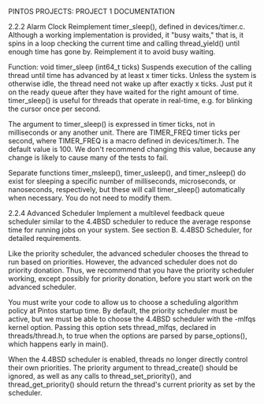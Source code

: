 PINTOS PROJECTS: PROJECT 1
DOCUMENTATION

2.2.2 Alarm Clock
Reimplement timer_sleep(), defined in devices/timer.c. Although a working implementation is provided, it "busy waits," that is, it spins in a loop checking the current time and calling thread_yield() until enough time has gone by. Reimplement it to avoid busy waiting.

Function: void timer_sleep (int64_t ticks) Suspends execution of the calling thread until time has advanced by at least x timer ticks. Unless the system is otherwise idle, the thread need not wake up after exactly x ticks. Just put it on the ready queue after they have waited for the right amount of time. timer_sleep() is useful for threads that operate in real-time, e.g. for blinking the cursor once per second.

The argument to timer_sleep() is expressed in timer ticks, not in milliseconds or any another unit. There are TIMER_FREQ timer ticks per second, where TIMER_FREQ is a macro defined in devices/timer.h. The default value is 100. We don't recommend changing this value, because any change is likely to cause many of the tests to fail.

Separate functions timer_msleep(), timer_usleep(), and timer_nsleep() do exist for sleeping a specific number of milliseconds, microseconds, or nanoseconds, respectively, but these will call timer_sleep() automatically when necessary. You do not need to modify them.

2.2.4 Advanced Scheduler
Implement a multilevel feedback queue scheduler similar to the 4.4BSD scheduler to reduce the average response time for running jobs on your system. See section B. 4.4BSD Scheduler, for detailed requirements.

Like the priority scheduler, the advanced scheduler chooses the thread to run based on priorities. However, the advanced scheduler does not do priority donation. Thus, we recommend that you have the priority scheduler working, except possibly for priority donation, before you start work on the advanced scheduler.

You must write your code to allow us to choose a scheduling algorithm policy at Pintos startup time. By default, the priority scheduler must be active, but we must be able to choose the 4.4BSD scheduler with the -mlfqs kernel option. Passing this option sets thread_mlfqs, declared in threads/thread.h, to true when the options are parsed by parse_options(), which happens early in main().

When the 4.4BSD scheduler is enabled, threads no longer directly control their own priorities. The priority argument to thread_create() should be ignored, as well as any calls to thread_set_priority(), and thread_get_priority() should return the thread's current priority as set by the scheduler.
